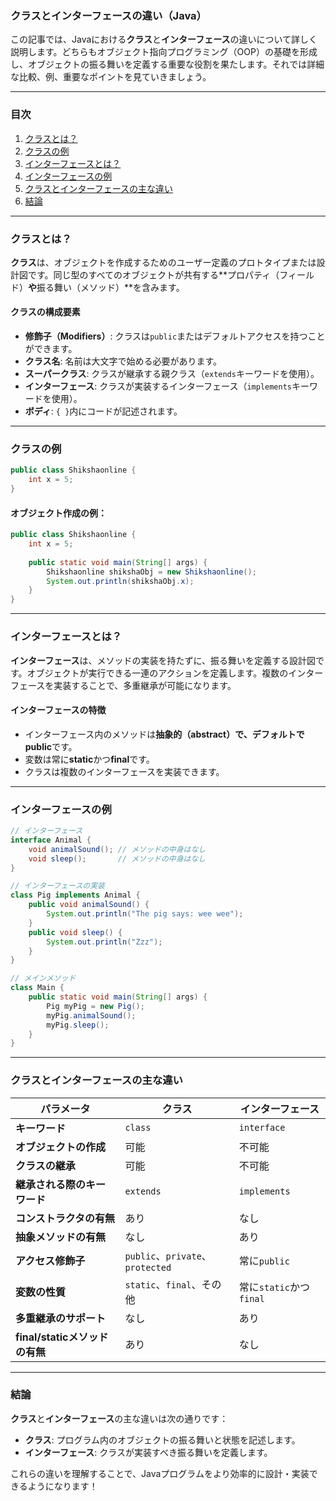 ### クラスとインターフェースの違い（Java）

この記事では、Javaにおける**クラス**と**インターフェース**の違いについて詳しく説明します。どちらもオブジェクト指向プログラミング（OOP）の基礎を形成し、オブジェクトの振る舞いを定義する重要な役割を果たします。それでは詳細な比較、例、重要なポイントを見ていきましょう。

---

### **目次**
1. [クラスとは？](#クラスとは)
2. [クラスの例](#クラスの例)
3. [インターフェースとは？](#インターフェースとは)
4. [インターフェースの例](#インターフェースの例)
5. [クラスとインターフェースの主な違い](#クラスとインターフェースの主な違い)
6. [結論](#結論)

---

### **クラスとは？**
**クラス**は、オブジェクトを作成するためのユーザー定義のプロトタイプまたは設計図です。同じ型のすべてのオブジェクトが共有する**プロパティ（フィールド）**や**振る舞い（メソッド）**を含みます。

#### **クラスの構成要素**
- **修飾子（Modifiers）**: クラスは`public`またはデフォルトアクセスを持つことができます。
- **クラス名**: 名前は大文字で始める必要があります。
- **スーパークラス**: クラスが継承する親クラス（`extends`キーワードを使用）。
- **インターフェース**: クラスが実装するインターフェース（`implements`キーワードを使用）。
- **ボディ**: `{ }`内にコードが記述されます。

---

### **クラスの例**
```java
public class Shikshaonline {
    int x = 5;
}
```

#### オブジェクト作成の例：
```java
public class Shikshaonline {
    int x = 5;
    
    public static void main(String[] args) {
        Shikshaonline shikshaObj = new Shikshaonline();
        System.out.println(shikshaObj.x);
    }
}
```

---

### **インターフェースとは？**
**インターフェース**は、メソッドの実装を持たずに、振る舞いを定義する設計図です。オブジェクトが実行できる一連のアクションを定義します。複数のインターフェースを実装することで、多重継承が可能になります。

#### **インターフェースの特徴**
- インターフェース内のメソッドは**抽象的（abstract）**で、デフォルトで**public**です。
- 変数は常に**static**かつ**final**です。
- クラスは複数のインターフェースを実装できます。

---

### **インターフェースの例**
```java
// インターフェース
interface Animal {
    void animalSound(); // メソッドの中身はなし
    void sleep();       // メソッドの中身はなし
}

// インターフェースの実装
class Pig implements Animal {
    public void animalSound() {
        System.out.println("The pig says: wee wee");
    }
    public void sleep() {
        System.out.println("Zzz");
    }
}

// メインメソッド
class Main {
    public static void main(String[] args) {
        Pig myPig = new Pig();
        myPig.animalSound();
        myPig.sleep();
    }
}
```

---

### **クラスとインターフェースの主な違い**

| **パラメータ**             | **クラス**                        | **インターフェース**               |
|---------------------------|-----------------------------------|------------------------------------|
| **キーワード**             | `class`                          | `interface`                       |
| **オブジェクトの作成**      | 可能                              | 不可能                             |
| **クラスの継承**           | 可能                              | 不可能                             |
| **継承される際のキーワード**| `extends`                        | `implements`                      |
| **コンストラクタの有無**     | あり                              | なし                               |
| **抽象メソッドの有無**      | なし                              | あり                               |
| **アクセス修飾子**          | `public`、`private`、`protected`  | 常に`public`                      |
| **変数の性質**             | `static`、`final`、その他         | 常に`static`かつ`final`           |
| **多重継承のサポート**      | なし                              | あり                               |
| **final/staticメソッドの有無**| あり                              | なし                               |

---

### **結論**
**クラス**と**インターフェース**の主な違いは次の通りです：
- **クラス**: プログラム内のオブジェクトの振る舞いと状態を記述します。
- **インターフェース**: クラスが実装すべき振る舞いを定義します。

これらの違いを理解することで、Javaプログラムをより効率的に設計・実装できるようになります！